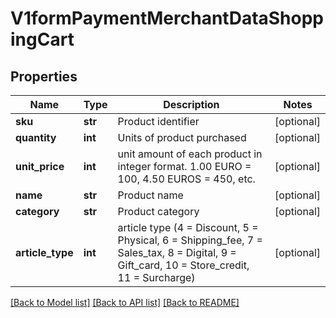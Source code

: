 # V1formPaymentMerchantDataShoppingCart

## Properties
Name | Type | Description | Notes
------------ | ------------- | ------------- | -------------
**sku** | **str** | Product identifier | [optional] 
**quantity** | **int** | Units of product purchased | [optional] 
**unit_price** | **int** | unit amount of each product in integer format. 1.00 EURO &#x3D; 100, 4.50 EUROS &#x3D; 450, etc. | [optional] 
**name** | **str** | Product name | [optional] 
**category** | **str** | Product category | [optional] 
**article_type** | **int** | article type (4 &#x3D; Discount, 5 &#x3D; Physical, 6 &#x3D; Shipping_fee, 7 &#x3D; Sales_tax, 8 &#x3D; Digital, 9 &#x3D; Gift_card, 10 &#x3D; Store_credit, 11 &#x3D; Surcharge) | [optional] 

[[Back to Model list]](../README.md#documentation-for-models) [[Back to API list]](../README.md#documentation-for-api-endpoints) [[Back to README]](../README.md)

